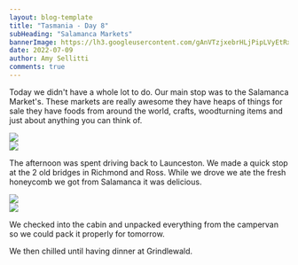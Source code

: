 ```yaml
---
layout: blog-template
title: "Tasmania - Day 8"
subHeading: "Salamanca Markets"
bannerImage: https://lh3.googleusercontent.com/gAnVTzjxebrHLjPipLVyEtRxS4R35nvL4I2akXsuEVz9H18CrdgcUm8GcIMwKVKo-8yEg5TyeRN87fB6plv1iGZftyG7t_g_LTzrJuIRaxJyeMEsWO-ST6pwww0gEMjVnM_xgHy2l0k=w2400
date: 2022-07-09
author: Amy Sellitti
comments: true
---
```


Today we didn't have a whole lot to do. Our main stop was to the Salamanca Market's. These markets are really awesome they have heaps of things for sale they have foods from around the world, crafts, woodturning items and just about anything you can think of. 

<div class="center-image"><img src="https://lh3.googleusercontent.com/KZnYCWPj4WbXbDBMvRoxswxpnVthRfxgezZ73nmbJ8qW3YwppTte-LVK701ufDXNSkgblMvjrBPsd30warYNn7bPUFP7FRygbG3z-5iSH3wgYJ789bKwyOV5lHjD3FhMOabfIlQpgn8=w2400" /></div>
<div class="center-image"><img src="https://lh3.googleusercontent.com/gAnVTzjxebrHLjPipLVyEtRxS4R35nvL4I2akXsuEVz9H18CrdgcUm8GcIMwKVKo-8yEg5TyeRN87fB6plv1iGZftyG7t_g_LTzrJuIRaxJyeMEsWO-ST6pwww0gEMjVnM_xgHy2l0k=w2400" /></div>


The afternoon was spent driving back to Launceston. We made a quick stop at the 2 old bridges in Richmond and Ross. While we drove we ate the fresh honeycomb we got from Salamanca it was delicious. 

<div class="center-image"><img src="https://lh3.googleusercontent.com/YnUymGIhXnUOjQrd520_b4VjIJSQvLKUCs26IoND-vCuWBd3A390So9LPklFcEAnj86z2lGxQ_63JMdhyLGdWwWdNxHHKzAsmQPKuCxYGHRKzj8eWlBREB7CMWjxZL9jmZjXfesUCH4=w2400" /></div>
<div class="center-image"><img src="https://lh3.googleusercontent.com/45SptAtnuhK2xbfsipcB5Z9RmWZidPSRGPt2rU8C6DDz_grYO4vAqFRzGjQ9ZNC8lOr7YgdDA4zRbWoBR01Tz8iElL6nI4HvGK2vGzSfJrs2009B9m2J5SxESk1S57M0a81J5odkJ9E=w2400" /></div>

We checked into the cabin and unpacked everything from the campervan so we could pack it properly for tomorrow.

We then chilled until having dinner at Grindlewald. 
